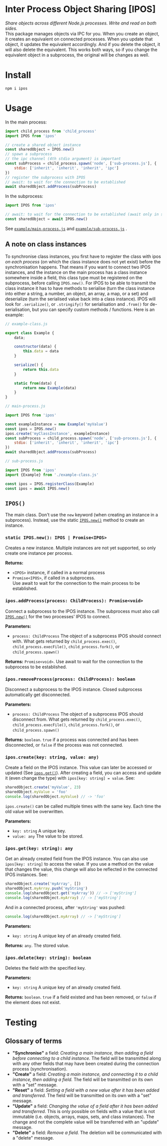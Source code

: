 # Inter Process Object Sharing [IPOS]

_Share objects across different Node.js processes. Write and read on both sides._  
This package manages objects via IPC for you. When you create an object, it creates an equivalent on connected
processes. When you update that object, it updates the equivalent accordingly. And if you delete the object, it will
also delete the equivalent. This works both ways, so if you change the equivalent object in a subprocess, the original
will be changes as well.

# Install

```shell
npm i ipos
```

# Usage

In the main process:

```javascript
import child_process from 'child_process'
import IPOS from 'ipos'

// create a shared object instance
const sharedObject = IPOS.new()
// spawn a subprocess
// the ipc channel (4th stdio argument) is important
const subProcess = child_process.spawn('node', ['sub-process.js'], {
    stdio: ['inherit', 'inherit', 'inherit', 'ipc']
})
// register the subprocess with IPOS
// await: to wait for the connection to be established
await sharedObject.addProcess(subProcess)
```

In the subprocess:

```javascript
import IPOS from 'ipos'

// await: to wait for the connection to be established (await only in subprocess)
const sharedObject = await IPOS.new()
```

See [`example/main-process.js`](https://github.com/drinking-code/inter-process-object-sharing/blob/main/example/main-process.js)
and [`example/sub-process.js`](https://github.com/drinking-code/inter-process-object-sharing/blob/main/example/sub-process.js)
.

## A note on class instances

To synchronise class instances, you first have to register the class with ipos _on each process_ (on which the class
instance does not yet exist) before the synchronisation happens. That means if you want to connect two IPOS instances,
and the instance on the main process has a class instance somewhere inside a field, this class type must be registered
on the subprocess, before calling `IPOS.new()`. For IPOS to be able to transmit the class instance it has to have
methods to serialise (turn the class instance into either a string, a number, an object, an array, a map, or a set) and
deserialize (turn the serialised value back into a class instance). IPOS will look for `.serialize()`, or `.stringify()`
for serialisation and `.from()` for de-serialisation, but you can specify custom methods / functions. Here is an
example:

```javascript
// example-class.js

export class Example {
    data;

    constructor(data) {
        this.data = data
    }

    serialize() {
        return this.data
    }

    static from(data) {
        return new Example(data)
    }
}
```

```javascript
// main-process.js

import IPOS from 'ipos'

const exampleInstance = new Example('myValue')
const ipos = IPOS.new()
ipos.create('myClassInstance', exampleInstance)
const subProcess = child_process.spawn('node', ['sub-process.js'], {
    stdio: ['inherit', 'inherit', 'inherit', 'ipc']
})
await sharedObject.addProcess(subProcess)
```

```javascript
// sub-process.js

import IPOS from 'ipos'
import {Example} from './example-class.js'

const ipos = IPOS.registerClass(Example)
const ipos = await IPOS.new()
```

## `IPOS()`

The main class. Don't use the `new` keyword (when creating an instance in a subprocess). Instead, use the
static [`IPOS.new()`](#static-iposnew-ipos--promiseipos) method to create an instance.

### `static IPOS.new(): IPOS | Promise<IPOS>`

Creates a new instance. Multiple instances are not yet supported, so only create one instance per process.

**Returns:**

- `<IPOS>` instance, if called in a normal process
- `Promise<IPOS>`, if called in a subprocess.  
  Use await to wait for the connection to the main process to be established.

### `ipos.addProcess(process: ChildProcess): Promise<void>`

Connect a subprocess to the IPOS instance. The subprocess must also
call [`IPOS.new()`](#static-iposnew-ipos--promiseipos) for the two processes' IPOS to connect.

**Parameters:**

- `process: ChildProcess` The object of a subprocess IPOS should connect with. What gets returned
  by `child_process.exec()`, `child_process.execFile()`, `child_process.fork()`, or `child_process.spawn()`

**Returns:** `Promise<void>`. Use await to wait for the connection to the subprocess to be established.

### `ipos.removeProcess(process: ChildProcess): boolean`

Disconnect a subprocess to the IPOS instance. Closed subprocess automatically get disconnected.

**Parameters:**

- `process: ChildProcess` The object of a subprocess IPOS should disconnect from. What gets returned
  by `child_process.exec()`, `child_process.execFile()`, `child_process.fork()`, or `child_process.spawn()`

**Returns:** `boolean`. `true` if a process was connected and has been disconnected, or `false` if the process was not connected.

### `ipos.create(key: string, value: any)`

Create a field on the IPOS instance. This value can later be accessed or updated (See
[`ipos.get()`](#iposgetkey-string-any)). After creating a field, you can access and update it (even change the type)
with `ipos[key: string] = value`. See:

```javascript
sharedObject.create('myValue', 23)
sharedObject.myValue = 'foo'
console.log(sharedObject.myValue) // -> 'foo'
```

`ipos.create()` can be called multiple times with the same key. Each time the old value will be overwritten.

**Parameters:**

- `key: string` A unique key.
- `value: any` The value to be stored.

### `ipos.get(key: string): any`

Get an already created field from the IPOS instance. You can also use `ipos[key: string]` to access the value. If you
use a method on the value that changes the value, this change will also be reflected in the connected IPOS instances.
See:

```javascript
sharedObject.create('myArray', [])
sharedObject.myArray.push('myString')
console.log(sharedObject.get('myArray')) // -> ['myString']
console.log(sharedObject.myArray) // -> ['myString']
```

And in a connected process, after `'myString'` was pushed:

```javascript
console.log(sharedObject.myArray) // -> ['myString']
```

**Parameters:**

- `key: string` A unique key of an already created field.

**Returns:** `any`. The stored value.

### `ipos.delete(key: string): boolean`

Deletes the field with the specified key.

**Parameters:**

- `key: string` A unique key of an already created field.

**Returns:** `boolean`. `true` if a field existed and has been removed, or `false` if the element does not exist.

# Testing

## Glossary of terms

- **"Synchronise"** a field: _Creating a main instance, then adding a field before connecting to a child instance._ The
  field will be transmitted along with any other fields that may have been created during the connection process
  (synchronisation).
- **"Create"** a field: _Creating a main instance, and connecting it to a child instance, then adding a field._ The
  field will be transmitted on its own with a "set" message.
- **"Reset"** a field: _Setting a field with a new value after it has been added and transferred._ The field will be
  transmitted on its own with a "set" message.
- **"Update"** a field: _Changing the value of a field after it has been added and transferred._ This is only possible
  on fields with a value that is not immutable (i.e. objects, arrays, maps, sets, and class instances). The change and
  not the complete value will be transferred with an "update" message.
- **"Delete"** a field: _Remove a field._ The deletion will be communicated with a "delete" message.
